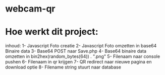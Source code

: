 # webcam-qr

# Hoe werkt dit project:

inhoud:
1- Javascript Foto creatie
2- Javascript Foto omzetten in base64 Binaire data
3- Base64 POST naar Save.php
4- Base64 binaire data omzetten in bin2hex(random_bytes(64)) . ".png" 
5- Filenaam naar console pushen
6- Filenaam in qr krijgen
7- QR redirect naar nieuwe pagina en download optie
8- Filename string stuurt naar database
